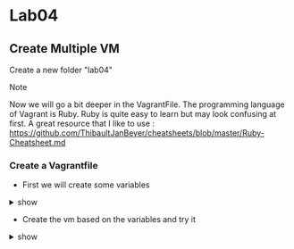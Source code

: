 # Lab04
## Create Multiple VM
Create a new folder "lab04"

> [!NOTE]
> Now we will go a bit deeper in the VagrantFile.
> The programming language of Vagrant is Ruby.
> Ruby is quite easy to learn but may look confusing at first.
> A great resource that I like to use : https://github.com/ThibaultJanBeyer/cheatsheets/blob/master/Ruby-Cheatsheet.md

### Create a Vagrantfile
* First we will create some variables
<details><summary>show</summary>
<p>

```ruby
# SERVER 1
HOST1_NAME = "Server1"
HOST1_BOX = "envimation/ubuntu-xenial"
HOST1_IP = "10.0.5.10"
```
</p></details>

* Create the vm based on the variables and try it
<details><summary>show</summary>
<p>

```ruby
Vagrant.configure("2") do |config|
  # SERVER 1
  config.vm.define HOST1_NAME do |host1|
    host1.vm.box = HOST1_BOX
    host1.vm.hostname = HOST1_NAME
    host1.vm.network "private_network", ip: HOST1_IP
  end
end
```
* You can check the hostname with ssh

```bash
vagrant@Server1:~$ hostname
Server1
```
</p></details>
